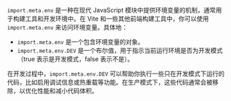 `import.meta.env` 是一种在现代 JavaScript 模块中提供环境变量的机制，通常用于构建工具和开发环境中。在 Vite 和一些其他前端构建工具中，你可以使用 `import.meta.env` 来访问环境变量。具体地：

- `import.meta.env` 是一个包含环境变量的对象。
- `import.meta.env.DEV` 是一个布尔值，用于指示当前运行环境是否为开发模式（true 表示是开发模式，false 表示不是）。

在开发过程中，`import.meta.env.DEV` 可以帮助你执行一些只在开发模式下运行的代码，比如启用调试信息或热重载等功能。在生产模式下，这些代码通常会被移除，以优化性能和减小代码体积。